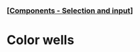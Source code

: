 ### [[Components - Selection and input](./translated-human-interface-guidelines-markdown/components/selection-and-input.md)]  
  
# **Color wells**  

